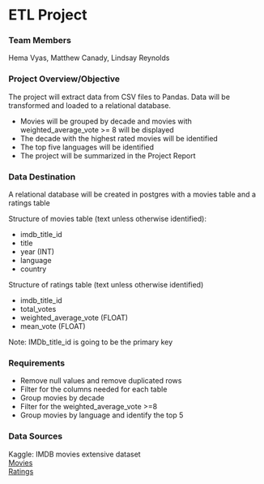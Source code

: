 # ETL Project

### Team Members  
Hema Vyas, Matthew Canady, Lindsay Reynolds

### Project Overview/Objective
The project will extract data from CSV files to Pandas. Data will be transformed and loaded to a relational database.
* Movies will be grouped by decade and movies with weighted_average_vote >= 8 will be displayed 
* The decade with the highest rated movies will be identified
* The top five languages will be identified
* The project will be summarized in the Project Report

### Data Destination
A relational database will be created in postgres with a movies table and a ratings table

Structure of movies table (text unless otherwise identified):  
* imdb_title_id 
* title
* year (INT) 
* language
* country  

Structure of ratings table (text unless otherwise identified)
* imdb_title_id
* total_votes
* weighted_average_vote (FLOAT)
* mean_vote (FLOAT)

Note: IMDb_title_id is going to be the primary key

### Requirements
* Remove null values and remove duplicated rows
* Filter for the columns needed for each table
* Group movies by decade
* Filter for the weighted_average_vote >=8
* Group movies by language and identify the top 5

### Data Sources  
Kaggle: IMDB movies extensive dataset  
[Movies](https://www.kaggle.com/stefanoleone992/imdb-extensive-dataset?select=IMDb+movies.csv)  
[Ratings](https://www.kaggle.com/stefanoleone992/imdb-extensive-dataset?select=IMDb+ratings.csv)

